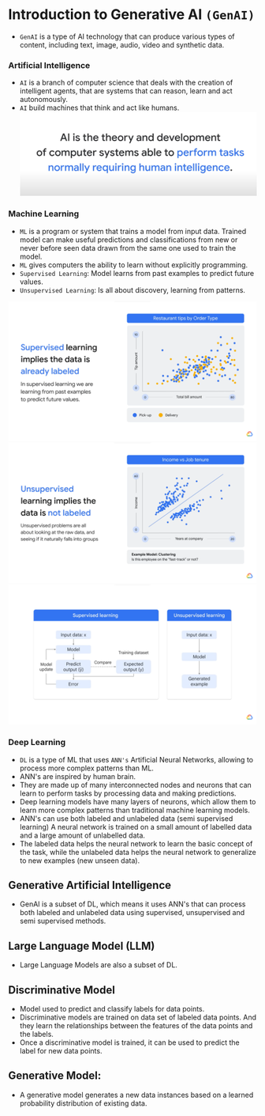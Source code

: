 # Introduction to Generative AI `(GenAI)`

- `GenAI` is a type of AI technology that can produce various types of content, including text, image, audio, video and synthetic data.

### Artificial Intelligence
- `AI` is a branch of computer science that deals with the creation of intelligent agents, that are systems that can reason, learn and act autonomously.
- `AI` build machines that think and act like humans.
![AI](https://github.com/iamkirankumaryadav/GenAI/blob/bd35d745d4a4576c968403ceb4574c9a53fb929d/Image/What%20is%20AI.png)

### Machine Learning
- `ML` is a program or system that trains a model from input data. Trained model can make useful predictions and classifications from new or never before seen data drawn from the same one used to train the model.
- `ML` gives computers the ability to learn without explicitly programming.
- `Supervised Learning`: Model learns from past examples to predict future values.
- `Unsupervised Learning`: Is all about discovery, learning from patterns.

![Supervised Learning](https://github.com/iamkirankumaryadav/GenAI/blob/fb5c9a56b69ca756e8a1023561062299a7d846fe/Image/Supervised%20.png)
![Unsupervised Learning](https://github.com/iamkirankumaryadav/GenAI/blob/fb5c9a56b69ca756e8a1023561062299a7d846fe/Image/Unsupervised.png)
![Supervised Vs Unsupervised](https://github.com/iamkirankumaryadav/GenAI/blob/9b5ab76eade23817a4de74b36f41dbbe5f983ecc/Image/ML.png)

### Deep Learning
- `DL` is a type of ML that uses `ANN's` Artificial Neural Networks, allowing to process more complex patterns than ML.
- ANN's are inspired by human brain.
- They are made up of many interconnected nodes and neurons that can learn to perform tasks by processing data and making predictions.
- Deep learning models have many layers of neurons, which allow them to learn more complex patterns than traditional machine learning models.
- ANN's can use both labeled and unlabeled data (semi supervised learning) A neural network is trained on a small amount of labelled data and a large amount of unlabelled data.
- The labeled data helps the neural network to learn the basic concept of the task, while the unlabeled data helps the neural network to generalize to new examples (new unseen data).


## Generative Artificial Intelligence
- GenAI is a subset of DL, which means it uses ANN's that can process both labeled and unlabeled data using supervised, unsupervised and semi supervised methods.

## Large Language Model (LLM)
- Large Language Models are also a subset of DL.

## Discriminative Model
- Model used to predict and classify labels for data points.
- Discriminative models are trained on data set of labeled data points. And they learn the relationships between the features of the data points and the labels.
- Once a discriminative model is trained, it can be used to predict the label for new data points.

## Generative Model:
- A generative model generates a new data instances based on a learned probability distribution of existing data.
